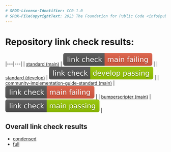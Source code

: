 ```yaml
---
# SPDX-License-Identifier: CC0-1.0
# SPDX-FileCopyrightText: 2023 The Foundation for Public Code <info@publiccode.net>
---
```


# Repository link check results:

|---|---|
| [standard (main)](https://github.com/publiccodenet/standard/tree/main) | [![standard badge](badges/standard.publiccode.net.svg)](standard.publiccode.net-url-check-look.json) |
| [standard (develop)](https://github.com/publiccodenet/standard/tree/develop) | [![standard badge](badges/standard.publiccode.net-develop.svg)](standard.publiccode.net-develop-url-check-look.json) |
| [community-implementation-guide-standard (main)](https://github.com/publiccodenet/community-implementation-guide-standard/tree/main) | [![standard badge](badges/community-implementation-guide-standard.svg)](community-implementation-guide-standard-url-check-look.json) |
| [bumperscripter (main)](https://github.com/publiccodenet/bumperscripter/tree/main) | [![bumperscripter badge](badges/bumperscripter.svg)](bumperscripter-url-check-look.json) |

## Overall link check results

* [condensed](url-check-fails.json)
* [full](url-check-results.json)
